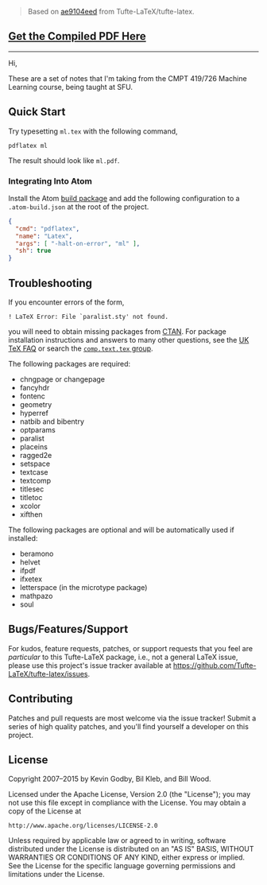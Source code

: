 > Based on [ae9104eed](https://github.com/Tufte-LaTeX/tufte-latex/commit/ae9104eed3e0acea37ed5f966bddf937b24a4717) from Tufte-LaTeX/tufte-latex.

## [Get the Compiled PDF Here](https://github.com/shovon/cmpt-419-726-machine-learning-notes/blob/master/ml.pdf)

------

Hi,

These are a set of notes that I'm taking from the CMPT 419/726 Machine Learning course, being taught at SFU.

## Quick Start

Try typesetting `ml.tex` with the following command,

    pdflatex ml

The result should look like `ml.pdf`.

### Integrating Into Atom

Install the Atom [build package](https://atom.io/packages/build) and add the following configuration to a `.atom-build.json` at the root of the project.

```json
{
  "cmd": "pdflatex",
  "name": "Latex",
  "args": [ "-halt-on-error", "ml" ],
  "sh": true
}
```

## Troubleshooting

If you encounter errors of the form,

    ! LaTeX Error: File `paralist.sty' not found.

you will need to obtain missing packages from [CTAN](http://ctan.org).
For package installation instructions and answers to many other
questions, see the [UK TeX FAQ](http://www.tex.ac.uk/cgi-bin/texfaq2html?introduction=yes) or search the [`comp.text.tex` group](http://groups.google.com/group/comp.text.tex).

The following packages are required:

 * chngpage or changepage
 * fancyhdr
 * fontenc
 * geometry
 * hyperref
 * natbib and bibentry
 * optparams
 * paralist
 * placeins
 * ragged2e
 * setspace
 * textcase
 * textcomp
 * titlesec
 * titletoc
 * xcolor
 * xifthen

The following packages are optional and will be automatically used if installed:

 * beramono
 * helvet
 * ifpdf
 * ifxetex
 * letterspace (in the microtype package)
 * mathpazo
 * soul

## Bugs/Features/Support

For kudos, feature requests, patches, or support requests that you
feel are _particular_ to this Tufte-LaTeX package, i.e., not a general
LaTeX issue, please use this project's issue tracker available at <https://github.com/Tufte-LaTeX/tufte-latex/issues>.

## Contributing

Patches and pull requests are most welcome via the issue tracker!  Submit a series of high quality patches, and you'll find yourself a developer on this project.

## License

Copyright 2007–2015 by Kevin Godby, Bil Kleb, and Bill Wood.

Licensed under the Apache License, Version 2.0 (the "License");
you may not use this file except in compliance with the License.
You may obtain a copy of the License at

    http://www.apache.org/licenses/LICENSE-2.0

Unless required by applicable law or agreed to in writing, software
distributed under the License is distributed on an "AS IS" BASIS,
WITHOUT WARRANTIES OR CONDITIONS OF ANY KIND, either express or implied.
See the License for the specific language governing permissions and
limitations under the License.
